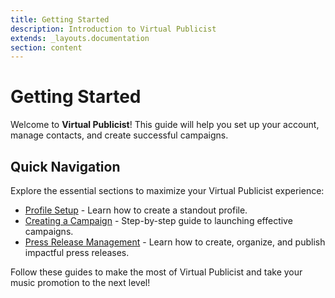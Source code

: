 ```yaml
---
title: Getting Started
description: Introduction to Virtual Publicist
extends: _layouts.documentation
section: content
---
```

# Getting Started

Welcome to **Virtual Publicist**! This guide will help you set up your account, manage contacts, and create successful campaigns.

## Quick Navigation
Explore the essential sections to maximize your Virtual Publicist experience:

- [Profile Setup](/docs/creating-artist-profile) - Learn how to create a standout profile.
- [Creating a Campaign](/docs/campaign-creation) - Step-by-step guide to launching effective campaigns.
- [Press Release Management](/docs/press-release) - Learn how to create, organize, and publish impactful press releases.

Follow these guides to make the most of Virtual Publicist and take your music promotion to the next level!

